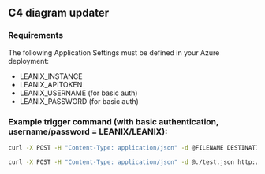 ## C4 diagram updater

### Requirements
The following Application Settings must be defined in your Azure deployment:
* LEANIX_INSTANCE
* LEANIX_APITOKEN
* LEANIX_USERNAME (for basic auth)
* LEANIX_PASSWORD (for basic auth)

### Example trigger command (with basic authentication, username/password = LEANIX/LEANIX):
```bash
curl -X POST -H "Content-Type: application/json" -d @FILENAME DESTINATION -u "username:password"
```

```bash
curl -X POST -H "Content-Type: application/json" -d @./test.json http://localhost:7071/api/listener -u "LEANIX:LEANIX"
```